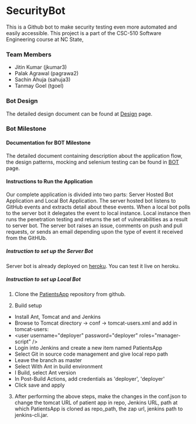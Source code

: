# SecurityBot

This is a Github bot to make security testing even more automated and easily accessible. This project is a part of the CSC-510 Software Engineering course at NC State,

### Team Members
* Jitin Kumar (jkumar3)
* Palak Agrawal (pagrawa2)
* Sachin Ahuja (sahuja3)
* Tanmay Goel (tgoel)

### Bot Design

The detailed design document can be found at [Design](DESIGN.md) page.

### Bot Milestone

#### Documentation for BOT Milestone

The detailed document containing description about the application flow, the design patterns, mocking and selenium testing can be found in [BOT](https://github.com/goeltanmay/SecurityBot/blob/master/BOT.md) page.

#### Instructions to Run the Application

Our complete application is divided into two parts: Server Hosted Bot Application and Local Bot Application. The server hosted bot listens to GitHub events and extracts detail about these events. When a local bot polls to the server bot it delegates the event to local instance. Local instance then runs the penetration testing and returns the set of vulnerabilities as a result to server bot. The server bot raises an issue, comments on push and pull requests, or sends an email depending upon the type of event it received from the GitHUb.

##### Instruction to set up the Server Bot

Server bot is already deployed on [heroku](http://desolate-fortress-49649.herokuapp.com/emailReport). You can test it live on heroku.

##### Instruction to set up Local Bot

1. Clone the [PatientsApp](https://github.com/goeltanmay/PatientsApp.git) repository from github.

2. Build setup
* Install Ant, Tomcat and and Jenkins  
* Browse to Tomcat directory -> conf -> tomcat-users.xml and add in tomcat-users:   
* \<user username="deployer" password="deployer" roles="manager-script" /\>  
* Login into Jenkins and create a new item named PatientsApp  
* Select Git in source code management and give local repo path  
* Leave the branch as master  
* Select With Ant in build environment
* I Build, select Ant version
* In Post-Build Actions, add credentials as 'deployer', 'deployer'
* Click save and apply

3. After performing the above steps, make the changes in the conf.json to change the tomcat URL of patient app in repo, Jenkins URL, path at which PatientsApp is cloned as repo_path, the zap url, jenkins path to jenkins-cli.jar.

